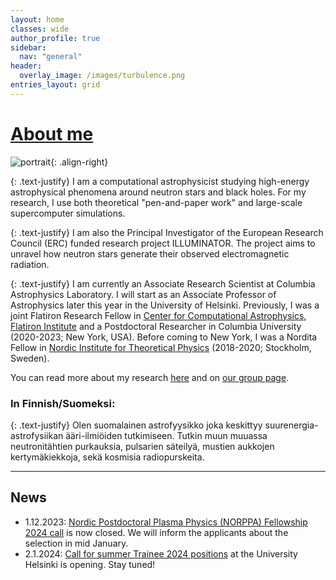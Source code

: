 ```yaml
---
layout: home
classes: wide
author_profile: true
sidebar:
  nav: "general"
header:
  overlay_image: /images/turbulence.png
entries_layout: grid
---
```



# [About me](/about)

![portrait](/images/jnattila2.jpg){: .align-right}

{: .text-justify}
I am a computational astrophysicist studying high-energy astrophysical phenomena around neutron stars and black holes. For my research, I use both theoretical "pen-and-paper work" and large-scale supercomputer simulations.

{: .text-justify}
I am also the Principal Investigator of the European Research Council (ERC) funded research project ILLUMINATOR. The project aims to unravel how neutron stars generate their observed electromagnetic radiation.

{: .text-justify}
I am currently an Associate Research Scientist at Columbia Astrophysics Laboratory. I will start as an Associate Professor of Astrophysics later this year in the University of Helsinki. Previously, I was a joint Flatiron Research Fellow in [Center for Computational Astrophysics, Flatiron Institute](https://www.simonsfoundation.org/flatiron/center-for-computational-astrophysics/) and a Postdoctoral Researcher in Columbia University (2020-2023; New York, USA). Before coming to New York, I was a Nordita Fellow in [Nordic Institute for Theoretical Physics](http://www.nordita.org) (2018-2020; Stockholm, Sweden).

You can read more about my research [here](/about) and on [our group page](/group).


### In Finnish/Suomeksi:

{: .text-justify}
Olen suomalainen astrofyysikko joka keskittyy suurenergia-astrofysiikan ääri-ilmiöiden tutkimiseen. Tutkin muun muuassa neutronitähtien purkauksia, pulsarien säteilyä, mustien aukkojen kertymäkiekkoja, sekä kosmisia radiopurskeita.

-----

## News

- 1.12.2023: [Nordic Postdoctoral Plasma Physics (NORPPA) Fellowship 2024 call](https://jobregister.aas.org/ad/c8b9a98e) is now closed. We will inform the applicants about the selection in mid January. 
- 2.1.2024: [Call for summer Trainee 2024 positions](/group/summer-trainees24/) at the University Helsinki is opening. Stay tuned!




